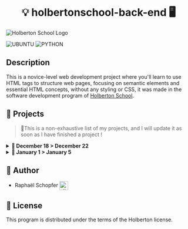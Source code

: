 <div align="center">
    <h1>💡 holbertonschool-back-end 🖥️</h1>
</div>

![Holberton School Logo](https://uploads-ssl.webflow.com/64107f65f30b69371e3d6bfa/6480d99a4643eeded57474df_Holberton%20actual%20digital%20france.png)

![UBUNTU](https://img.shields.io/badge/Ubuntu-E95420?style=for-the-badge&logo=ubuntu&logoColor=white) ![PYTHON](https://img.shields.io/badge/Python-FFD43B?style=for-the-badge&logo=python&logoColor=blue)

## Description

This is a novice-level web development project where you'll learn to use HTML tags to structure web pages, focusing on semantic elements and essential HTML concepts, without any styling or CSS, it was made in the software development program of [Holberton School](https://www.holbertonschool.fr/).

## :radio_button: Projects

>:memo:This is a non-exhaustive list of my projects, and I will update it as soon as I have finished a project !

<details>
<summary> <strong> 📁 December 18 > December 22 </strong> </summary>
<br>

* <a href="https://github.com/RaphSchp/holbertonschool-back-end/tree/main/api">API</a>

</details>

<details>
<summary> <strong> 📁 January 1 > January 5 </strong> </summary>
<br>

* <a href="https://github.com/RaphSchp/holbertonschool-back-end/tree/main/python_variable_annotations">holbertonschool-web_back_end</a>

</details>

## :radio_button: Author

* Raphaël Schopfer <a href="https://github.com/RaphSchp" rel="nofollow"><img align="center" alt="github" src="https://www.vectorlogo.zone/logos/github/github-tile.svg" height="24" /></a>

## :radio_button: License

This program is distributed under the terms of the Holberton license.